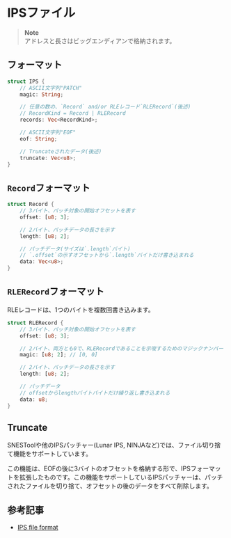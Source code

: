 # IPSファイル

>**Note**  
> アドレスと長さはビッグエンディアンで格納されます。

## フォーマット

```rust
struct IPS {
    // ASCII文字列"PATCH"
    magic: String;

    // 任意の数の、`Record` and/or RLEレコード`RLERecord`(後述)
    // RecordKind = Record | RLERecord
    records: Vec<RecordKind>;

    // ASCII文字列"EOF"
    eof: String;

    // Truncateされたデータ(後述)
    truncate: Vec<u8>;
}
```

## `Record`フォーマット

```rust
struct Record {
    // 3バイト、パッチ対象の開始オフセットを表す
    offset: [u8; 3];

    // 2バイト、パッチデータの長さを示す
    length: [u8; 2];

    // パッチデータ(サイズは`.length`バイト)
    // `.offset`の示すオフセットから`.length`バイトだけ書き込まれる
    data: Vec<u8>;
}
```

## `RLERecord`フォーマット

RLEレコードは、1つのバイトを複数回書き込みます。

```rust
struct RLERecord {
    // 3バイト、パッチ対象の開始オフセットを表す
    offset: [u8; 3];

    // 2バイト、両方とも0で、RLERecordであることを示唆するためのマジックナンバー
    magic: [u8; 2]; // [0, 0]

    // 2バイト、パッチデータの長さを示す
    length: [u8; 2];

    // パッチデータ
    // offsetからlengthバイトバイトだけ繰り返し書き込まれる
    data: u8;
}
```

## Truncate

SNESToolや他のIPSパッチャー(Lunar IPS, NINJAなど)では、ファイル切り捨て機能をサポートしています。

この機能は、EOFの後に3バイトのオフセットを格納する形で、IPSフォーマットを拡張したものです。この機能をサポートしているIPSパッチャーは、パッチされたファイルを切り捨て、オフセットの後のデータをすべて削除します。

## 参考記事

- [IPS file format](http://www.smwiki.net/wiki/IPS_file_format)
